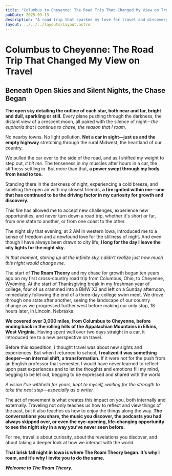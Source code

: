 ```yaml
---
title: "Columbus to Cheyenne: The Road Trip That Changed My View on Travel"
pubDate: 2025-03-13
description: "A road trip that sparked my love for travel and discovery."
layout: ../../../layouts/Layout.astro
---
```


# Columbus to Cheyenne: The Road Trip That Changed My View on Travel

## Beneath Open Skies and Silent Nights, the Chase Began

**The open sky detailing the outline of each star, both near and far, bright and dull, sparkling or still.** Every plane pushing through the darkness, the distant view of a crescent moon, all paired with the silence of night—_the euphoria that I continue to chase, the reason that I roam._

No nearby towns. No light pollution. **Not a car in sight—just us and the empty highway** stretching through the rural Midwest, the heartland of our country.

We pulled the car over to the side of the road, and as I shifted my weight to step out, _it hit me._ The tenseness in my muscles after hours in a car, the stiffness settling in. But more than that, **a power swept through my body from head to toe.**

Standing there in the darkness of night, experiencing a cold breeze, and smelling the open air with my closest friends, **a fire ignited within me—one that has continued to be the driving factor in my curiosity for growth and discovery.**

This fire has allowed me to accept new challenges, experience new opportunities, and never turn down a road trip, whether it's short or far, from one state to another, or from one coast to the other.

The night sky that evening, at 2 AM in western Iowa, introduced me to a sense of freedom and a newfound love for the stillness of night. And even though I have always been drawn to city life, **I long for the day I leave the city lights for the night sky.**

_In that moment, staring up at the infinite sky, I didn’t realize just how much this night would change me._

The start of **The Roam Theory** and my chase for growth began ten years ago on my first cross-country road trip from Columbus, Ohio, to Cheyenne, Wyoming. At the start of Thanksgiving break in my freshman year of college, four of us crammed into a BMW X3 and left on a Sunday afternoon, immediately following the end of a three-day college swim meet. We drove through one state after another, seeing the landscape of our country change as we progressed further west before making our only stop, 18 hours later, in Lincoln, Nebraska.

**We covered over 3,000 miles, from Columbus to Cheyenne, before ending back in the rolling hills of the Appalachian Mountains in Elkins, West Virginia.** Having spent well over two days straight in a car, it introduced me to a new perspective on travel.

Before this expedition, I thought travel was about new sights and experiences. But when I returned to school, **I realized it was something deeper—an internal shift, a transformation.** If it were not for the push from an English professor that semester, I would have never learned to reflect upon past experiences and to let the thoughts and emotions fill my mind, begging to be let out, begging to be expressed and shared with the world.

_A vision I’ve withheld for years, kept to myself, waiting for the strength to take the next step—especially as a writer._

The act of movement is what creates this impact on you, both internally and externally. Traveling not only teaches us how to reflect and view things of the past, but it also teaches us how to enjoy the things along the way. **The conversations you share, the music you discover, the podcasts you had always skipped over, or even the eye-opening, life-changing opportunity to see the night sky in a way you’ve never seen before.**

For me, travel is about curiosity, about the revelations you discover, and about taking a deeper look at how we interact with the world.

**That brisk fall night in Iowa is where The Roam Theory began. It’s why I roam, and it’s why I invite you to do the same.**

_**Welcome to The Roam Theory.**_
